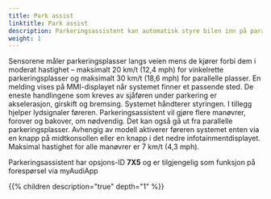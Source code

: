 ```yaml
---
title: Park assist
linktitle: Park assist
description: Parkeringsassistent kan automatisk styre bilen inn på parallelle eller vinkelrette parkeringsplasser. Den bruker ultralydsensorer plassert i støtfangerne foran og bak og på sidene. Føreren trenger bare å akselerere, bremse og skifte gir.
weight: 1
---
```


Sensorene måler parkeringsplasser langs veien mens de kjører forbi dem i moderat hastighet – maksimalt 20 km/t (12,4 mph) for vinkelrette parkeringsplasser og maksimalt 30 km/t (18,6 mph) for parallelle plasser. En melding vises på MMI-displayet når systemet finner et passende sted. De eneste handlingene som kreves av sjåføren under parkering er akselerasjon, girskift og bremsing. Systemet håndterer styringen. I tillegg hjelper lydsignaler føreren. Parkeringsassistent vil gjøre flere manøvrer, forover og bakover, om nødvendig. Det kan også gå ut fra parallelle parkeringsplasser. Avhengig av modell aktiverer føreren systemet enten via en knapp på midtkonsollen eller en knapp i det nedre infotainmentdisplayet. Maksimal hastighet for alle manøvrer er 7 km/t (4,3 mph).

Parkeringsassistent har opsjons-ID **7X5** og er tilgjengelig som funksjon på forespørsel via myAudiApp

{{% children description="true" depth="1" %}}
